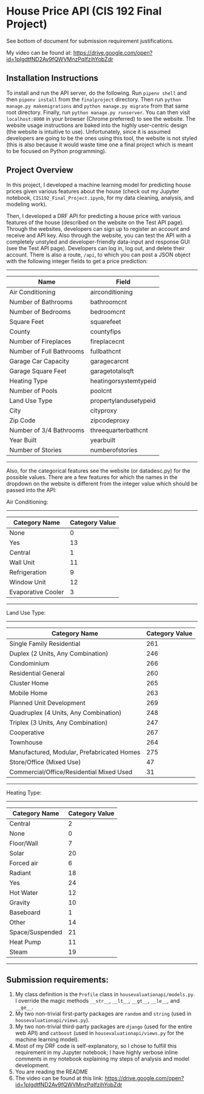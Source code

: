 # House Price API (CIS 192 Final Project)

See bottom of document for submission requirement justifications.

My video can be found at: https://drive.google.com/open?id=1pIgdtfND2Av9fQWVMnzPqIfzihYobZdr

## Installation Instructions

To install and run the API server, do the following.  Run `pipenv shell` and then `pipenv install`
from the `finalproject` directory.  Then run `python manage.py makemigrations` and
`python manage.py migrate` from that same root directory.  Finally, run `python manage.py runserver`.
You can then visit `localhost:8000` in your browser
(Chrome preferred) to see the website.  The website usage instructions are baked into the
highly user-centric design (the website is intuitive to use).  Unfortunately,
since it is assumed developers are going to be the ones using this tool, the website is not
styled (this is also because it would waste time one a final project which is meant
to be focused on Python programming).


## Project Overview

In this project, I developed a machine learning model for
predicting house prices given various features about the house (check out my Jupyter notebook,
`CIS192_Final_Project.ipynb`, for my data cleaning, analysis, and modeling work).

Then, I developed a DRF API for predicting a house price with various features of the house
(described on the website on the Test API page).  Through the websites,
developers can sign up to register an account and receive and API key.  Also through
the website, you can test the API with a completely unstyled and developer-friendly
data-input and response GUI (see the Test API page).  Developers can
log in, log out, and delete their account.  There is also a route, `/api`, to which
you can post a JSON object with the following integer fields to get a price prediction:

---
| Name                     | Field                 |
|--------------------------|-----------------------|
| Air Conditioning         | airconditioning       |
| Number of Bathrooms      | bathroomcnt           |
| Number of Bedrooms       | bedroomcnt            |
| Square Feet              | squarefeet            |
| County                   | countyfips            |
| Number of Fireplaces     | fireplacecnt          |
| Number of Full Bathrooms | fullbathcnt           |
| Garage Car Capacity      | garagecarcnt          |
| Garage Square Feet       | garagetotalsqft       |
| Heating Type             | heatingorsystemtypeid |
| Number of Pools          | poolcnt               |
| Land Use Type            | propertylandusetypeid |
| City                     | cityproxy             |
| Zip Code                 | zipcodeproxy          |
| Number of 3/4 Bathrooms  | threequarterbathcnt   |
| Year Built               | yearbuilt             |
| Number of Stories        | numberofstories       |
---

Also, for the categorical features see the website (or datadesc.py)
for the possible values.  There are a few features for which the names
in the dropdown on the website is different from the
integer value which should be passed into the API:

Air Conditioning:

---
| Category Name      | Category Value |
|--------------------|----------------|
| None               | 0              |
| Yes                | 13             |
| Central            | 1              |
| Wall Unit          | 11             |
| Refrigeration      | 9              |
| Window Unit        | 12             |
| Evaporative Cooler | 3              |
---

Land Use Type:

---
| Category Name                              | Category Value |
|--------------------------------------------|----------------|
| Single Family Residential                  | 261            |
| Duplex (2 Units, Any Combination)          | 246            |
| Condominium                                | 266            |
| Residential General                        | 260            |
| Cluster Home                               | 265            |
| Mobile Home                                | 263            |
| Planned Unit Development                   | 269            |
| Quadruplex (4 Units, Any Combination)      | 248            |
| Triplex (3 Units, Any Combination)         | 247            |
| Cooperative                                | 267            |
| Townhouse                                  | 264            |
| Manufactured, Modular, Prefabricated Homes | 275            |
| Store/Office (Mixed Use)                   | 47             |
| Commercial/Office/Residential Mixed Used   | 31             |
---

Heating Type:

---
| Category Name   | Category Value |
|-----------------|----------------|
| Central         | 2              |
| None            | 0              |
| Floor/Wall      | 7              |
| Solar           | 20             |
| Forced air      | 6              |
| Radiant         | 18             |
| Yes             | 24             |
| Hot Water       | 12             |
| Gravity         | 10             |
| Baseboard       | 1              |
| Other           | 14             |
| Space/Suspended | 21             |
| Heat Pump       | 11             |
| Steam           | 19             |
---


## Submission requirements:
1. My class definition is the `Profile` class in `housevaluationapi/models.py`.  I override the magic
methods `__str__`, `__lt__`, `__gt__`, `__le__`, and `__ge__`.
2. My two non-trivial first-party packages are `random` and `string` (used in `housevaluationapi/views.py`).
3. My two non-trivial third-party packages are `django` (used for the entire web API) and `catboost` (used in `housevaluationapi/views.py` for the machine
learning model).
4. Most of my DRF code is self-explanatory, so I chose to fulfill this requirement in
my Jupyter notebook; I have highly verbose inline comments in my notebook explaining my
steps of analysis and model development.
5. You are reading the README
6. The video can be found at this link: https://drive.google.com/open?id=1pIgdtfND2Av9fQWVMnzPqIfzihYobZdr
